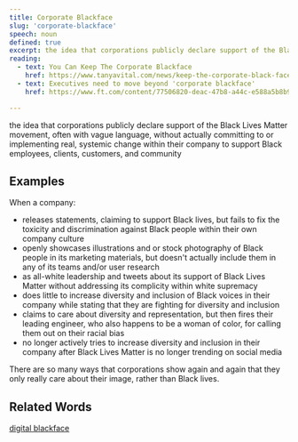 ```yaml
---
title: Corporate Blackface
slug: 'corporate-blackface'
speech: noun
defined: true
excerpt: the idea that corporations publicly declare support of the Black Lives Matter movement, often with vague language, without actually committing to or implementing real, systemic change within their company to support Black employees, clients, customers, and community
reading:
  - text: You Can Keep The Corporate Blackface
    href: https://www.tanyavital.com/news/keep-the-corporate-black-face
  - text: Executives need to move beyond 'corporate blackface'
    href: https://www.ft.com/content/77506820-deac-47b8-a44c-e588a5b8b92d

---
```


the idea that corporations publicly declare support of the Black Lives Matter movement, often with vague language, without actually committing to or implementing real, systemic change within their company to support Black employees, clients, customers, and community

## Examples

When a company:

- releases statements, claiming to support Black lives, but fails to fix the toxicity and discrimination against Black people within their own company culture
- openly showcases illustrations and or stock photography of Black people in its marketing materials, but doesn't actually include them in any of its teams and/or user research
- as all-white leadership and tweets about its support of Black Lives Matter without addressing its complicity within white supremacy
- does little to increase diversity and inclusion of Black voices in their company while stating that they are fighting for diversity and inclusion
- claims to care about diversity and representation, but then fires their leading engineer, who also happens to be a woman of color, for calling them out on their racial bias
- no longer actively tries to increase diversity and inclusion in their company after Black Lives Matter is no longer trending on social media

There are so many ways that corporations show again and again that they only really care about their image, rather than Black lives.

## Related Words

[digital blackface](/definitions/digital-blackface)
